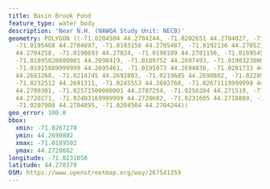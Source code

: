 ```yaml
---
title: Basin Brook Pond
feature_type: water_body
description: 'Near N.H. (NAWQA Study Unit: NECB)'
geometry: POLYGON ((-71.0204504 44.2704244, -71.0202651 44.2704027, -71.0199437 44.2704052,
  -71.0195468 44.2704897, -71.0193156 44.2705487, -71.0192136 44.2705218, -71.01915459999999
  44.2704258, -71.0190693 44.27024, -71.0190109 44.2701156, -71.01895450000001 44.26994,
  -71.01895020000001 44.2698419, -71.0189752 44.2697493, -71.01903230000001 44.2696266,
  -71.01915889999999 44.2695461, -71.0195073 44.2694038, -71.0201733 44.2693425, -71.0204928
  44.2693268, -71.0214745 44.2692803, -71.0219685 44.2690802, -71.02289279999999 44.2692486,
  -71.0232512 44.2691311, -71.0245553 44.2692768, -71.02671119999999 44.2699145, -71.0267278
  44.2700301, -71.02571500000001 44.2707254, -71.0256284 44.271519, -71.02530489999999
  44.2720271, -71.02403169999999 44.2720682, -71.0231605 44.2718889, -71.0218028 44.2710161,
  -71.0207908 44.2704895, -71.0204504 44.2704244))
geo_error: 100.0
bbox:
  xmin: -71.0267278
  ymin: 44.2690802
  xmax: -71.0189502
  ymax: 44.2720682
longitude: -71.0231056
latitude: 44.270379
OSM: https://www.openstreetmap.org/way/267541359
---
```

